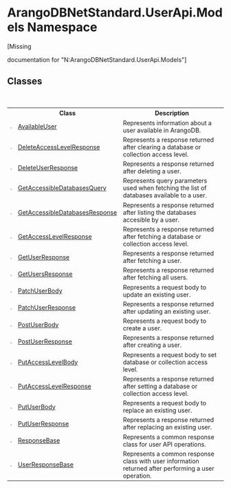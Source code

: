 # ArangoDBNetStandard.UserApi.Models Namespace
 

\[Missing <summary> documentation for "N:ArangoDBNetStandard.UserApi.Models"\]


## Classes
&nbsp;<table><tr><th></th><th>Class</th><th>Description</th></tr><tr><td>![Public class](media/pubclass.gif "Public class")</td><td><a href="e9ced70c-2575-ac47-a1c8-1f6c2fa301ec">AvailableUser</a></td><td>
Represents information about a user available in ArangoDB.</td></tr><tr><td>![Public class](media/pubclass.gif "Public class")</td><td><a href="68062b0c-edbd-c1a6-36d1-03c0dc0bd80f">DeleteAccessLevelResponse</a></td><td>
Represents a response returned after clearing a database or collection access level.</td></tr><tr><td>![Public class](media/pubclass.gif "Public class")</td><td><a href="07e6d9f1-2dcb-027f-655c-995184ddca92">DeleteUserResponse</a></td><td>
Represents a response returned after deleting a user.</td></tr><tr><td>![Public class](media/pubclass.gif "Public class")</td><td><a href="981e87f8-c626-e56f-13c0-7810f7cca1e9">GetAccessibleDatabasesQuery</a></td><td>
Represents query parameters used when fetching the list of databases available to a user.</td></tr><tr><td>![Public class](media/pubclass.gif "Public class")</td><td><a href="2c5d88be-e8cd-8948-a8be-1a8563236b03">GetAccessibleDatabasesResponse</a></td><td>
Represents a response returned after listing the databases accesible by a user.</td></tr><tr><td>![Public class](media/pubclass.gif "Public class")</td><td><a href="388287a6-0243-db29-0a20-347c9897ca28">GetAccessLevelResponse</a></td><td>
Represents a response returned after fetching a database or collection access level.</td></tr><tr><td>![Public class](media/pubclass.gif "Public class")</td><td><a href="b9224bf1-bba9-ba50-4f30-33ee63596bdb">GetUserResponse</a></td><td>
Represents a response returned after fetching a user.</td></tr><tr><td>![Public class](media/pubclass.gif "Public class")</td><td><a href="85142da0-494e-ddd5-7b5d-049ca01f8254">GetUsersResponse</a></td><td>
Represents a response returned after fetching all users.</td></tr><tr><td>![Public class](media/pubclass.gif "Public class")</td><td><a href="825de4de-f751-0006-a84b-0e1e65932627">PatchUserBody</a></td><td>
Represents a request body to update an existing user.</td></tr><tr><td>![Public class](media/pubclass.gif "Public class")</td><td><a href="13393709-40fd-5e05-22e9-5e2525dcc4fa">PatchUserResponse</a></td><td>
Represents a response returned after updating an existing user.</td></tr><tr><td>![Public class](media/pubclass.gif "Public class")</td><td><a href="029c4540-27d8-0960-204b-a1217c797676">PostUserBody</a></td><td>
Represents a request body to create a user.</td></tr><tr><td>![Public class](media/pubclass.gif "Public class")</td><td><a href="628a8430-9b63-7d30-6031-504bd781e9c9">PostUserResponse</a></td><td>
Represents a response returned after creating a user.</td></tr><tr><td>![Public class](media/pubclass.gif "Public class")</td><td><a href="a85ceec5-89ec-9249-1e3f-b048599d53e5">PutAccessLevelBody</a></td><td>
Represents a request body to set database or collection access level.</td></tr><tr><td>![Public class](media/pubclass.gif "Public class")</td><td><a href="fbdb4a29-3e70-52fb-b9e3-6d5fe450b18b">PutAccessLevelResponse</a></td><td>
Represents a response returned after setting a database or collection access level.</td></tr><tr><td>![Public class](media/pubclass.gif "Public class")</td><td><a href="38c6c704-9768-37be-5287-7de879274af5">PutUserBody</a></td><td>
Represents a request body to replace an existing user.</td></tr><tr><td>![Public class](media/pubclass.gif "Public class")</td><td><a href="909a83dc-8799-11fb-f066-f84f00579bef">PutUserResponse</a></td><td>
Represents a response returned after replacing an existing user.</td></tr><tr><td>![Public class](media/pubclass.gif "Public class")</td><td><a href="ee8e8d29-b2e6-a6c5-10d1-882e90aaf3c8">ResponseBase</a></td><td>
Represents a common response class for user API operations.</td></tr><tr><td>![Public class](media/pubclass.gif "Public class")</td><td><a href="7495a6d5-68ed-7bed-659d-4ce86a7c4435">UserResponseBase</a></td><td>
Represents a common response class with user information returned after performing a user operation.</td></tr></table>&nbsp;
